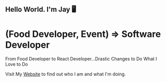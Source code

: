 ## Hello World. I'm Jay :desktop_computer:

# (Food Developer, Event) => Software Developer

From Food Developer to React Developer...Drastic Changes to Do What I Love to Do

Visit My [Website](https://jaylee.io/) to find out who I am and what I'm doing.

<!---
BlueJayLeeFly/BlueJayLeeFly is a ✨ special ✨ repository because its `README.md` (this file) appears on your GitHub profile.
You can click the Preview link to take a look at your changes.
--->
